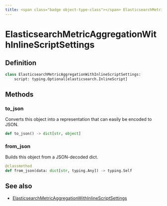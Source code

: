 ```yaml
---
title: <span class="badge object-type-class"></span> ElasticsearchMetricAggregationWithInlineScriptSettings
---
```

# <span class="badge object-type-class"></span> ElasticsearchMetricAggregationWithInlineScriptSettings

## Definition

```python
class ElasticsearchMetricAggregationWithInlineScriptSettings:
    script: typing.Optional[elasticsearch.InlineScript]
```
## Methods

### <span class="badge object-method"></span> to_json

Converts this object into a representation that can easily be encoded to JSON.

```python
def to_json() -> dict[str, object]
```

### <span class="badge object-method"></span> from_json

Builds this object from a JSON-decoded dict.

```python
@classmethod
def from_json(data: dict[str, typing.Any]) -> typing.Self
```

## See also

 * <span class="badge builder"></span> [ElasticsearchMetricAggregationWithInlineScriptSettings](./builder-ElasticsearchMetricAggregationWithInlineScriptSettings.md)
